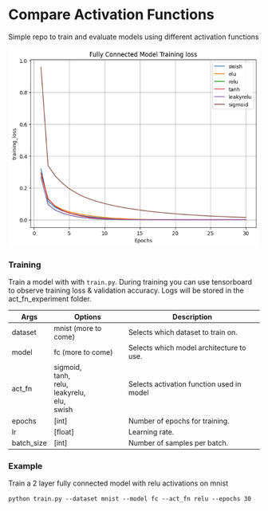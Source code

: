 # Compare Activation Functions
Simple repo to train and evaluate models using different activation functions

<p align="center">
<img src="./plots/FC_train_loss.png">
</p>

### Training

Train a model with with `train.py`. During training you can use tensorboard to observe training loss & validation accuracy.  Logs will be stored in the act_fn_experiment folder.

| Args 	| Options 	| Description 	|
|---------|--------|----------------------------------------------------|
| dataset 	| mnist (more to come) 	| Selects which dataset to train on. 	|
| model 	| fc (more to come) 	| Selects which model architecture to use. 	|
| act_fn 	| sigmoid, <br>tanh, <br>relu, <br>leakyrelu, <br>elu, <br>swish 	| Selects activation function used in model	|
| epochs 	| [int] 	| Number of epochs for training. 	|
| lr 	| [float] 	| Learning rate. 	|
| batch_size 	| [int] 	| Number of samples per batch. 	| 

### Example
Train a 2 layer fully connected model with relu activations on mnist
```
python train.py --dataset mnist --model fc --act_fn relu --epochs 30
